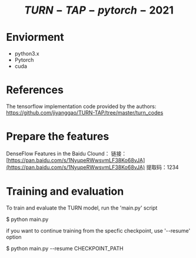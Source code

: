 # $$TURN-TAP-pytorch-2021$$

# Enviorment
* python3.x
* Pytorch
* cuda

# References
The tensorflow implementation code provided by the authors: https://github.com/jiyanggao/TURN-TAP/tree/master/turn_codes

# Prepare the features
DenseFlow Features in the Baidu Clound：
链接：[https://pan.baidu.com/s/1NyupeRWwsvmLF38Ko68vJA](https://pan.baidu.com/s/1NyupeRWwsvmLF38Ko68vJA) 
提取码：1234 


# Training and evaluation
To train and evaluate the TURN model, run the 'main.py' script

$ python main.py

if you want to continue training from the specfic checkpoint, use '--resume' option

$ python main.py --resume CHECKPOINT_PATH

